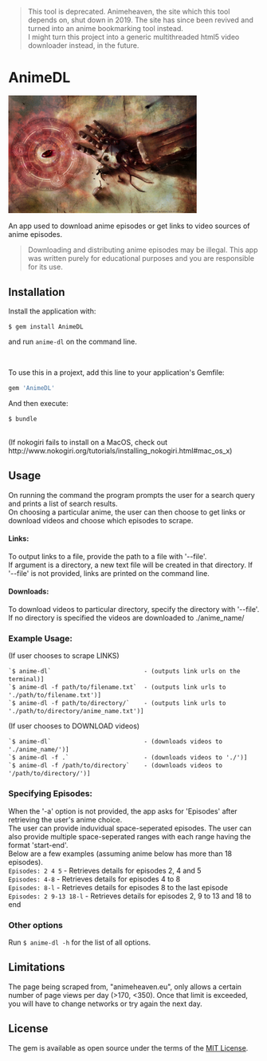 > This tool is deprecated. Animeheaven, the site which this tool depends on, shut down in 2019. The site has since been revived and turned into an anime bookmarking tool instead.  
> I might turn this project into a generic multithreaded html5 video downloader instead, in the future.

# AnimeDL

<p align='center' style="width: 75%">
<img src='https://github.com/anirudhsundar98/AnimeDL/raw/master/fmab_anime_dl.jpg' alt='FMAB Stone'>
</p>

An app used to download anime episodes or get links to video sources of anime episodes.

> Downloading and distributing anime episodes may be illegal. This app was written purely for educational purposes and you are responsible for its use.

## Installation

Install the application with:

    $ gem install AnimeDL

and run `anime-dl` on the command line.  

<br>

To use this in a projext, add this line to your application's Gemfile:
```ruby
gem 'AnimeDL'
```

And then execute:

    $ bundle

<br>
(If nokogiri fails to install on a MacOS, check out http://www.nokogiri.org/tutorials/installing_nokogiri.html#mac_os_x)  


## Usage

On running the command the program prompts the user for a search query and prints a list of search results.  
On choosing a particular anime, the user can then choose to get links or download videos and choose which episodes to scrape.


#### Links:
 To output links to a file, provide the path to a file with '--file'.  
 If argument is a directory, a new text file will be created in that directory.
 If '--file' is not provided, links are printed on the command line.

#### Downloads: 
 To download videos to particular directory, specify the directory with '--file'.  
 If no directory is specified the videos are downloaded to ./anime_name/

### Example Usage:
  (If user chooses to scrape LINKS)  

    `$ anime-dl`                          - (outputs link urls on the terminal)]  
    `$ anime-dl -f path/to/filename.txt`  - (outputs link urls to './path/to/filename.txt')]  
    `$ anime-dl -f path/to/directory/`    - (outputs link urls to './path/to/directory/anime_name.txt')]  

  (If user chooses to DOWNLOAD videos)  

    `$ anime-dl`                          - (downloads videos to './anime_name/')]  
    `$ anime-dl -f .`                     - (downloads videos to './')]  
    `$ anime-dl -f /path/to/directory`    - (downloads videos to '/path/to/directory/')]


### Specifying Episodes: 
When the '-a' option is not provided, the app asks for 'Episodes' after retrieving the user's anime choice.  
The user can provide induvidual space-seperated episodes.
The user can also provide multiple space-seperated ranges with each range having the format 'start-end'.  
Below are a few examples (assuming anime below has more than 18 episodes).  
    `Episodes: 2 4 5` - Retrieves details for episodes 2, 4 and 5  
    `Episodes: 4-8` - Retrieves details for episodes 4 to 8  
    `Episodes: 8-l` - Retrieves details for episodes 8 to the last episode  
    `Episodes: 2 9-13 18-l` - Retrieves details for episodes 2, 9 to 13 and 18 to end 

### Other options
Run `$ anime-dl -h` for the list of all options. 

## Limitations
The page being scraped from, "animeheaven.eu", only allows a certain number of page views per day (>170, <350).
Once that limit is exceeded, you will have to change networks or try again the next day.


## License

The gem is available as open source under the terms of the [MIT License](http://opensource.org/licenses/MIT).
